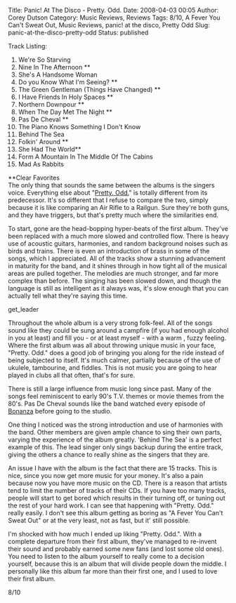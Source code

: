 Title: Panic! At The Disco - Pretty. Odd.
Date: 2008-04-03 00:05
Author: Corey Dutson
Category: Music Reviews, Reviews
Tags: 8/10, A Fever You Can't Sweat Out, Music Reviews, panic! at the disco, Pretty Odd
Slug: panic-at-the-disco-pretty-odd
Status: published

<div class="albumCover">

</div>

<div class="trackListing">

Track Listing:

</div>

1.  We're So Starving
2.  Nine In The Afternoon \*\*
3.  She's A Handsome Woman
4.  Do you Know What I'm Seeing? \*\*
5.  The Green Gentleman (Things Have Changed) \*\*
6.  I Have Friends In Holy Spaces \*\*
7.  Northern Downpour \*\*
8.  When The Day Met The Night \*\*
9.  Pas De Cheval \*\*
10. The Piano Knows Something I Don't Know
11. Behind The Sea
12. Folkin' Around \*\*
13. She Had The World\*\*
14. Form A Mountain In The Middle Of The Cabins
15. Mad As Rabbits

\*\*Clear Favorites  
The only thing that sounds the same between the albums is the singers
voice. Everything else about "[Pretty.
Odd.](http://www.amazon.ca/Pretty-Odd-Panic-at-Disco/dp/B00132D808 "Amazon.com: Pretty. Odd.")"
is totally different from its predecessor. It's so different that I
refuse to compare the two, simply because it is like comparing an Air
Rifle to a Railgun. Sure they're both guns, and they have triggers, but
that's pretty much where the similarities end.

To start, gone are the head-bopping hyper-beats of the first album.
They've been replaced with a much more slowed and controlled flow. There
is heavy use of acoustic guitars, harmonies, and random background
noises such as birds and trains. There is even an introduction of brass
in some of the songs, which I appreciated. All of the tracks show a
stunning advancement in maturity for the band, and it shines through in
how tight all of the musical areas are pulled together. The melodies are
much stronger, and far more complex than before. The singing has been
slowed down, and though the language is still as intelligent as it
always was, it's slow enough that you can actually tell what they're
saying this time.

get\_leader

Throughout the whole album is a very strong folk-feel. All of the songs
sound like they could be sung around a campfire (if you had enough
alcohol in you at least) and fill you - or at least myself - with a warm
, fuzzy feeling. Where the first album was all about throwing unique
music in your face, "Pretty. Odd." does a good job of bringing you along
for the ride instead of being subjected to itself. It's much calmer,
partially because of the use of ukulele, tambourine, and fiddles. This
is not music you are going to hear played in clubs all that often,
that's for sure.

There is still a large influence from music long since past. Many of the
songs feel reminiscent to early 90's T.V. themes or movie themes from
the 80's. Pas De Cheval sounds like the band watched every episode of
[Bonanza](http://en.wikipedia.org/wiki/Bonanza "Wikipedia: Bonanza")
before going to the studio.

One thing I noticed was the strong introduction and use of harmonies
with the band. Other members are given ample chance to sing their own
parts, varying the experience of the album greatly. 'Behind The Sea' is
a perfect example of this. The lead singer only sings backup during the
entire track, giving the others a chance to really shine as the singers
that they are.

An issue I have with the album is the fact that there are 15 tracks.
This is nice, since you now get more music for your money. It's also a
pain because now you have more music on the CD. There is a reason that
artists tend to limit the number of tracks of their CDs. If you have too
many tracks, people will start to get bored which results in their
turning off, or tuning out the rest of your hard work. I can see that
happening with "Pretty. Odd." really easily. I don't see this album
getting as boring as "A Fever You Can't Sweat Out" or at the very least,
not as fast, but it' still possible.

I'm shocked with how much I ended up liking "Pretty. Odd.". With a
complete departure from their first album, they've managed to re-invent
their sound and probably earned some new fans (and lost some old ones).
You need to listen to the album yourself to really come to a decision
yourself, because this is an album that will divide people down the
middle. I personally like this album far more than their first one, and
I used to love their first album.

8/10
